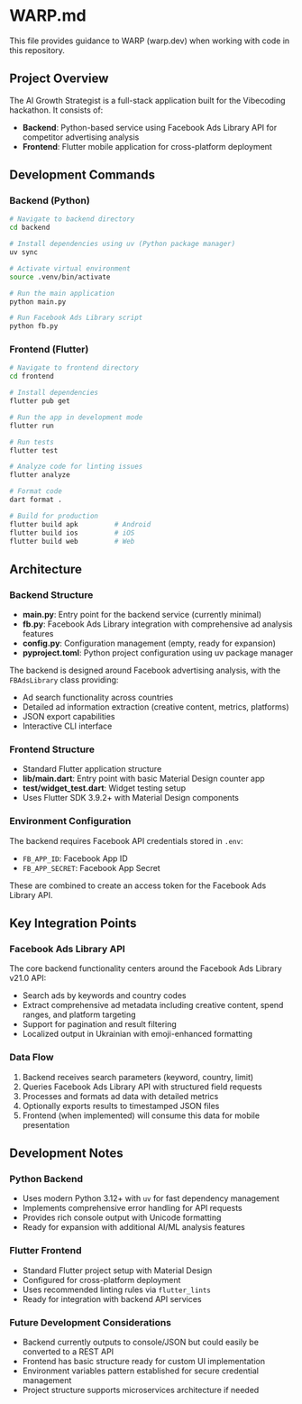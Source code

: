 # WARP.md

This file provides guidance to WARP (warp.dev) when working with code in this repository.

## Project Overview

The AI Growth Strategist is a full-stack application built for the Vibecoding hackathon. It consists of:
- **Backend**: Python-based service using Facebook Ads Library API for competitor advertising analysis
- **Frontend**: Flutter mobile application for cross-platform deployment

## Development Commands

### Backend (Python)
```bash
# Navigate to backend directory
cd backend

# Install dependencies using uv (Python package manager)
uv sync

# Activate virtual environment
source .venv/bin/activate

# Run the main application
python main.py

# Run Facebook Ads Library script
python fb.py
```

### Frontend (Flutter)
```bash
# Navigate to frontend directory
cd frontend

# Install dependencies
flutter pub get

# Run the app in development mode
flutter run

# Run tests
flutter test

# Analyze code for linting issues
flutter analyze

# Format code
dart format .

# Build for production
flutter build apk         # Android
flutter build ios         # iOS
flutter build web         # Web
```

## Architecture

### Backend Structure
- **main.py**: Entry point for the backend service (currently minimal)
- **fb.py**: Facebook Ads Library integration with comprehensive ad analysis features
- **config.py**: Configuration management (empty, ready for expansion)
- **pyproject.toml**: Python project configuration using uv package manager

The backend is designed around Facebook advertising analysis, with the `FBAdsLibrary` class providing:
- Ad search functionality across countries
- Detailed ad information extraction (creative content, metrics, platforms)
- JSON export capabilities
- Interactive CLI interface

### Frontend Structure
- Standard Flutter application structure
- **lib/main.dart**: Entry point with basic Material Design counter app
- **test/widget_test.dart**: Widget testing setup
- Uses Flutter SDK 3.9.2+ with Material Design components

### Environment Configuration
The backend requires Facebook API credentials stored in `.env`:
- `FB_APP_ID`: Facebook App ID
- `FB_APP_SECRET`: Facebook App Secret

These are combined to create an access token for the Facebook Ads Library API.

## Key Integration Points

### Facebook Ads Library API
The core backend functionality centers around the Facebook Ads Library v21.0 API:
- Search ads by keywords and country codes
- Extract comprehensive ad metadata including creative content, spend ranges, and platform targeting
- Support for pagination and result filtering
- Localized output in Ukrainian with emoji-enhanced formatting

### Data Flow
1. Backend receives search parameters (keyword, country, limit)
2. Queries Facebook Ads Library API with structured field requests
3. Processes and formats ad data with detailed metrics
4. Optionally exports results to timestamped JSON files
5. Frontend (when implemented) will consume this data for mobile presentation

## Development Notes

### Python Backend
- Uses modern Python 3.12+ with `uv` for fast dependency management
- Implements comprehensive error handling for API requests
- Provides rich console output with Unicode formatting
- Ready for expansion with additional AI/ML analysis features

### Flutter Frontend
- Standard Flutter project setup with Material Design
- Configured for cross-platform deployment
- Uses recommended linting rules via `flutter_lints`
- Ready for integration with backend API services

### Future Development Considerations
- Backend currently outputs to console/JSON but could easily be converted to a REST API
- Frontend has basic structure ready for custom UI implementation
- Environment variables pattern established for secure credential management
- Project structure supports microservices architecture if needed